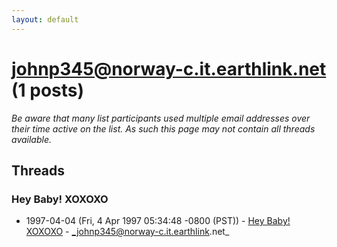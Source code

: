 ```yaml
---
layout: default
---
```


# johnp345@norway-c.it.earthlink.net (1 posts)

_Be aware that many list participants used multiple email addresses over their time active on the list. As such this page may not contain all threads available._

## Threads

### Hey Baby! XOXOXO
+ 1997-04-04 (Fri, 4 Apr 1997 05:34:48 -0800 (PST)) - [Hey Baby! XOXOXO](/archive/1997/04/da0c08706be5dccdb69e2f0d223bdc2fcf8498e3ead70b546cba188ed63c1e38) - _johnp345@norway-c.it.earthlink.net_

